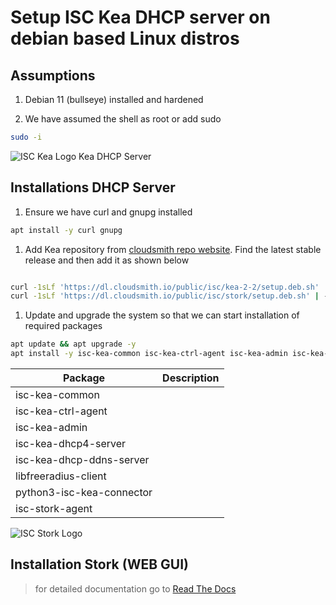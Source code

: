 # Setup ISC Kea DHCP server on debian based Linux distros

## Assumptions

1. Debian 11 (bullseye) installed and hardened

1. We have assumed the shell as root or add sudo

```bash
sudo -i
```

![ISC Kea Logo](https://www.isc.org/images/kea.png) Kea DHCP Server

## Installations DHCP Server

1. Ensure we have curl and gnupg installed

```bash
apt install -y curl gnupg

```

1. Add Kea repository from [cloudsmith repo website](https://cloudsmith.io/%7eisc/repos). Find the latest stable release and then add it as shown below

```bash

curl -1sLf 'https://dl.cloudsmith.io/public/isc/kea-2-2/setup.deb.sh' | -E bash
curl -1sLf 'https://dl.cloudsmith.io/public/isc/stork/setup.deb.sh' | -E bash
```

1. Update and upgrade the system so that we can start installation of required packages

```bash
apt update && apt upgrade -y
apt install -y isc-kea-common isc-kea-ctrl-agent isc-kea-admin isc-kea-dhcp4-server isc-kea-dhcp-ddns-server libfreeradius-client python3-isc-kea-connector isc-stork-agent
```

| Package                   | Description |
| ------------------------- | ----------- |
| isc-kea-common            |             |
| isc-kea-ctrl-agent        |             |
| isc-kea-admin             |             |
| isc-kea-dhcp4-server      |             |
| isc-kea-dhcp-ddns-server  |             |
| libfreeradius-client      |             |
| python3-isc-kea-connector |             |
| isc-stork-agent           |             |

![ISC Stork Logo](https://stork.isc.org/img/common/stork.png)

## Installation Stork (WEB GUI)

> for detailed documentation go to [Read The Docs](https://stork.readthedocs.io/en/latest/overview.html)
